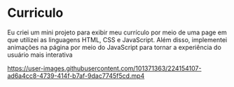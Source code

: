 # Curriculo
Eu criei um mini projeto para exibir meu currículo por meio de uma page em que utilizei as linguagens HTML, CSS e JavaScript. Além disso, implementei animações na página por meio do JavaScript para tornar a experiência do usuário mais interativa

https://user-images.githubusercontent.com/101371363/224154107-ad6a4cc8-4739-414f-b7af-9dac7745f5cd.mp4

